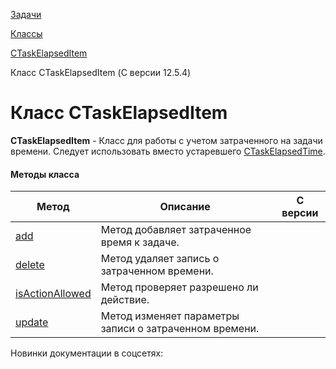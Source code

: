 [Задачи](/api_help/tasks/index.php)

[Классы](/api_help/tasks/classes/index.php)

[CTaskElapsedItem](/api_help/tasks/classes/ctaskelapseditem/index.php)

Класс CTaskElapsedItem (С версии 12.5.4)

Класс CTaskElapsedItem
======================

**CTaskElapsedItem** - Класс для работы с учетом затраченного на задачи времени. Следует использовать вместо устаревшего [CTaskElapsedTime](/api_help/tasks/classes/ctaskelapsedtime/index.php).

#### Методы класса

| Метод | Описание | С версии |
| --- | --- | --- |
| [add](/api_help/tasks/classes/ctaskelapseditem/add.php) | Метод добавляет затраченное время к задаче. |  |
| [delete](/api_help/tasks/classes/ctaskelapseditem/delete.php) | Метод удаляет запись о затраченном времени. |  |
| [isActionAllowed](/api_help/tasks/classes/ctaskelapseditem/isactionallowed.php) | Метод проверяет разрешено ли действие. |  |
| [update](/api_help/tasks/classes/ctaskelapseditem/update.php) | Метод изменяет параметры записи о затраченном времени. |  |

Новинки документации в соцсетях: